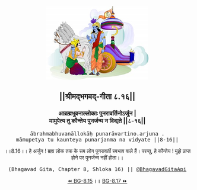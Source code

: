 <center><img src="../../asset/BG.png" alt="#API #bhagavadgitaapi #slok #nodejs #js #api #gitaapi #krishna #hinduism #vedic #ISKCON #shreemadbhagavadgita #technology"/>
<h2>||श्रीमद्‍भगवद्‍-गीता ८.१६||</h2>
<h3>आब्रह्मभुवनाल्लोकाः पुनरावर्तिनोऽर्जुन |<br/>मामुपेत्य तु कौन्तेय पुनर्जन्म न विद्यते ||८-१६||</h3>
<pre>ābrahmabhuvanāllokāḥ punarāvartino.arjuna .<br/>māmupetya tu kaunteya punarjanma na vidyate ||8-16||</pre>
<p>।।8.16।। हे अर्जुन ! ब्रह्म लोक तक के सब लोग पुनरावर्ती स्वभाव वाले हैं। परन्तु, हे कौन्तेय ! मुझे प्राप्त होने पर पुनर्जन्म नहीं होता।।</p>
<pre>(Bhagavad Gita, Chapter 8, Shloka 16) || <a href="https://twitter.com/bhagavadgitaapi">@BhagavadGitaApi</a></pre><a href="../../8/15">⏪  BG-8.15</a><b>        ।।        </b><a href="../../8/17">BG-8.17  ⏩</a></center></center>
